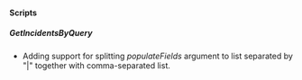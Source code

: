 
#### Scripts
##### GetIncidentsByQuery
- Adding support for splitting *populateFields* argument to list separated by "|" together with comma-separated list.
